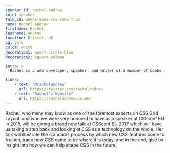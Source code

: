 ```yaml
---
speaker_id: rachel-andrew
role: speaker
talk_id: where-does-css-come-from
name: Rachel Andrew
firstname: Rachel
lastname: Andrew
location: Bristol, UK
bg: yolk
color: white
decoration1: quart-circle-blue
decoration2: square-salmon

intro: >
  Rachel is a web developer, speaker, and writer of a number of books including <a href="https://rachelandrew.co.uk/books/the-profitable-side-project">The Profitable Side Project Handbook</a>. She is Managing Director at <a href="http://www.edgeofmyseat.com/">edgeofmyseat.com</a>, who build — among other things — a CMS called <a href="https://grabaperch.com/">Perch</a>.

links:
    - text: "@rachelandrew"
      url: https://twitter.com/rachelandrew
    - text: "Rachel’s Website"
      url: https://rachelandrew.co.uk/
---
```


<p>
Rachel, who many may know as one of the foremost experts on CSS Grid Layout, and who we were very honored to have as a speaker at CSSconf EU in 2015, will be giving a brand new talk at CSSconf EU 2017 which will have us taking a step back and looking at CSS as a technology on the whole. Her talk will illustrate the standards process by which new CSS features come to fruition, trace how CSS came to be where it is today, and in the end, give us insight into how we can help shape CSS in the future.
</p>
